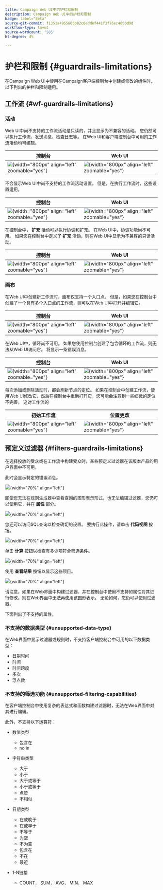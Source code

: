 ```yaml
---
title: Campaign Web UI中的护栏和限制
description: Campaign Web UI中的护栏和限制
badge: label="Beta"
source-git-commit: f1351a4955605b82c6eddef441f3f76ec4850d9d
workflow-type: tm+mt
source-wordcount: '585'
ht-degree: 4%

---
```



# 护栏和限制 {#guardrails-limitations}

在Campaign Web UI中使用在Campaign客户端控制台中创建或修改的组件时，以下列出的护栏和限制适用。

## 工作流 {#wf-guardrails-limitations}

### 活动

Web UI中尚不支持的工作流活动是只读的，并且显示为不兼容的活动。 您仍然可以执行工作流、发送消息、检查日志等。 在Web UI和客户端控制台中可用的工作流活动均可编辑。

| 控制台 | Web UI |
| --- | --- |
| ![](assets/limitations-activities-console.png){width="800px" align="left" zoomable="yes"} | ![](assets/limitations-activities-web.png){width="800px" align="left" zoomable="yes"} |

不会显示Web UI中尚不支持的工作流活动设置。 但是，在执行工作流时，这些设置适用。

| 控制台 | Web UI |
| --- | --- |
| ![](assets/limitations-options-console.png){width="800px" align="left" zoomable="yes"} | ![](assets/limitations-options-web.png){width="800px" align="left" zoomable="yes"} |

在控制台中， **扩充** 活动可以执行协调和扩充。 在Web UI中，协调功能尚不可用。 如果您在控制台中定义了 **扩充** 活动，则在Web UI中显示为不兼容的只读活动。

| 控制台 | Web UI |
| --- | --- |
| ![](assets/limitations-options-console.png){width="800px" align="left" zoomable="yes"} | ![](assets/limitations-options-web.png){width="800px" align="left" zoomable="yes"} |

### 画布

在Web UI中创建新工作流时，画布仅支持一个入口点。 但是，如果您在控制台中创建了一个具有多个入口点的工作流，则可以在Web UI中打开并编辑它。

| 控制台 | Web UI |
| --- | --- |
| ![](assets/limitations-multiple-console.png){width="800px" align="left" zoomable="yes"} | ![](assets/limitations-multiple-web.png){width="800px" align="left" zoomable="yes"} |

在Web UI中，循环尚不可用。 如果您使用控制台创建了包含循环的工作流，则无法从Web UI访问它。 将显示一条错误消息。

| 控制台 | Web UI |
| --- | --- |
| ![](assets/limitations-loops-console.png){width="800px" align="left" zoomable="yes"} | ![](assets/limitations-loops-web.png){width="800px" align="left" zoomable="yes"} |

每次添加或删除活动时，都会刷新节点的定位。 如果在控制台中创建工作流，使用Web UI修改它，然后在控制台中重新打开它，您可能会注意到一些细微的定位不完善。 这对工作流的

| 初始工作流 | 位置更改 |
| --- | --- |
| ![](assets/limitations-positioning1.png){width="800px" align="left" zoomable="yes"} | ![](assets/limitations-positioning2.png){width="800px" align="left" zoomable="yes"} |

## 预定义过滤器 {#filters-guardrails-limitations}

在选择投放的受众或在工作流中构建受众时，某些预定义过滤器在该版本产品的用户界面中不可用。

此时会显示特定的错误消息。

![](assets/filter-unavailable.png){width="70%" align="left"}

即使您无法在规则生成器中查看查询的图形表示形式，也无法编辑过滤器，您仍可以使用它，并在 **属性** 部分。

![](assets/rule-edit.png){width="70%" align="left"}

您还可以访问SQL查询以检查确切的设置。 要执行此操作，请单击 **代码视图** 按钮。

![](assets/rule-code-view.png){width="70%" align="left"}

单击 **计算** 按钮以检查有多少项符合筛选条件。

![](assets/rule-calculate.png){width="70%" align="left"}

使用 **查看结果** 按钮以显示这些项目。

![](assets/rule-view-results.png){width="70%" align="left"}

请注意，如果在Web界面中构建过滤器，并在控制台中使用不支持的属性对其进行修改，则在Web界面中无法再使用该图形表示。 无论如何，您仍可以使用过滤器。

下面列出了不支持的属性。

### 不支持的数据类型 {#unsupported-data-type}

在Web界面中显示过滤器或规则时，不支持客户端控制台中可用的以下数据类型：

* 日期时间
* 时间
* 时间跨度
* 多次
* 浮点数

### 不支持的筛选功能 {#unsupported-filtering-capabilities}

在客户端控制台中使用复杂的表达式和函数构建过滤器时，无法在Web界面中对其进行编辑。

此外，不支持以下运算符：

* 数值类型
   * 包含在
   * no in

* 字符串类型
   * 大于
   * 小于
   * 大于或等于
   * 小于或等于
   * 点赞
   * 不相似

* 日期类型
   * 在或晚于
   * 在或早于
   * 不等于
   * 为空
   * 不为空
   * 包含在
   * 不在
   * 最近

* 1-N链接
   * COUNT， SUM， AVG， MIN， MAX